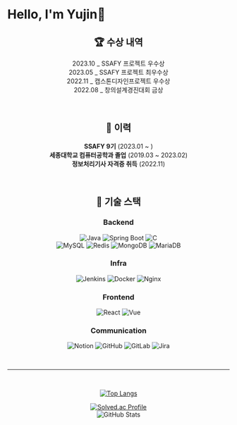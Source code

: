 # Hello, I'm Yujin🤍

<div align="center">

## 🏆 수상 내역

2023.10 _ SSAFY 프로젝트 우수상 <br>
2023.05 _ SSAFY 프로젝트 최우수상 <br>
2022.11 _ 캡스톤디자인프로젝트 우수상 <br>
2022.08 _ 창의설계경진대회 금상

<br>

## 📝 이력

**SSAFY 9기** (2023.01 ~ ) <br>
**세종대학교 컴퓨터공학과 졸업** (2019.03 ~ 2023.02) <br>
**정보처리기사 자격증 취득** (2022.11)

<br>

## 🎨 기술 스택

### Backend

![Java](https://img.shields.io/badge/Java-yellow.svg?&style=for-the-badge&logo=java&logoColor=#3776AB)
![Spring Boot](https://img.shields.io/badge/Spring%20Boot-6DB33F.svg?&style=for-the-badge&logo=Spring%20Boot&logoColor=white)
![C](https://img.shields.io/badge/C-A8B9CC.svg?&style=for-the-badge&logo=c&logoColor=white) <br>
![MySQL](https://img.shields.io/badge/MySQL-4479A1?style=for-the-badge&logo=MySQL&logoColor=white)
![Redis](https://img.shields.io/badge/Redis-DC382D.svg?&style=for-the-badge&logo=Redis&logoColor=white)
![MongoDB](https://img.shields.io/badge/mongoDB-47A248?style=for-the-badge&logo=MongoDB&logoColor=white)
![MariaDB](https://img.shields.io/badge/mariaDB-003545?style=for-the-badge&logo=mariaDB&logoColor=white)

### Infra

![Jenkins](https://img.shields.io/badge/Jenkins-D24939.svg?&style=for-the-badge&logo=Jenkins&logoColor=white)
![Docker](https://img.shields.io/badge/Docker-2496ED.svg?&style=for-the-badge&logo=Docker&logoColor=white)
![Nginx](https://img.shields.io/badge/Nginx-009639.svg?&style=for-the-badge&logo=Nginx&logoColor=white)

### Frontend

![React](https://img.shields.io/badge/React-61DAFB.svg?&style=for-the-badge&logo=React&logoColor=blue)
![Vue](https://img.shields.io/badge/Vue-4FC08D.svg?&style=for-the-badge&logo=Vue.js&logoColor=white)

### Communication

![Notion](https://img.shields.io/badge/Notion-white.svg?&style=for-the-badge&logo=Notion&logoColor=black)
![GitHub](https://img.shields.io/badge/GitHub-181717.svg?&style=for-the-badge&logo=GitHub&logoColor=로고색상)
![GitLab](https://img.shields.io/badge/Gitlab-FC6D26.svg?&style=for-the-badge&logo=Gitlab&logoColor=#FC6D26)
![Jira](https://img.shields.io/badge/Jira-0052CC.svg?&style=for-the-badge&logo=Jira&logoColor=Blue)

<br>

<hr/>

<br>

[![Top Langs](https://github-readme-stats.vercel.app/api/top-langs/?username=Yujin830&layout=compact)](https://github.com/Yujin830)

<a href="https://solved.ac/rladbwls30/" target="_blank">
   <img src="http://mazassumnida.wtf/api/v2/generate_badge?boj=rladbwls30" alt="Solved.ac Profile">
</a>

<br>

<img src="https://github-readme-stats.vercel.app/api?username=Yujin830&show_icons=true&theme=gruvbox" alt="GitHub Stats">

</div>
